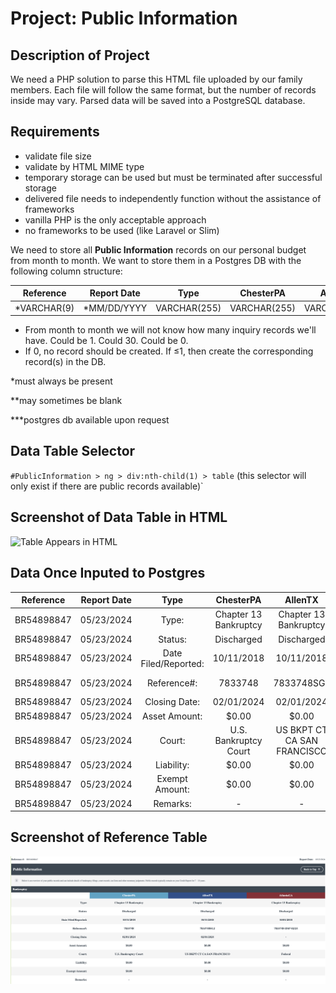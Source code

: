 # Project: Public Information

## Description of Project
We need a PHP solution to parse this HTML file uploaded by our family members. Each file will follow the same format, but the number of records inside may vary. Parsed data will be saved into a PostgreSQL database.

## Requirements
* validate file size
* validate by HTML MIME type
* temporary storage can be used but must be terminated after successful storage
* delivered file needs to independently function without the assistance of frameworks
* vanilla PHP is the only acceptable approach
* no frameworks to be used (like Laravel or Slim)

We need to store all **Public Information** records on our personal budget from month to month. We want to store them in a Postgres DB with the following column structure:

|Reference|Report Date|Type|ChesterPA|AllenTX|AtlantaGA|
|:-:|:-:|:-:|:-:|:-:|:-:|
|*VARCHAR(9)|*MM/DD/YYYY|VARCHAR(255)|VARCHAR(255)|VARCHAR(255)|VARCHAR(255)|

* From month to month we will not know how many inquiry records we'll have. Could be 1. Could 30. Could be 0.
* If 0, no record should be created. If ≤1, then create the corresponding record(s) in the DB.

*must always be present

**may sometimes be blank

***postgres db available upon request

## Data Table Selector
`#PublicInformation > ng > div:nth-child(1) > table` (this selector will only exist if there are public records available)`

## Screenshot of Data Table in HTML
![Table Appears in HTML](file%20to%20be%20parsed%20-%20publicinformation.png?raw=true "Table Appears in HTML")

## Data Once Inputed to Postgres
|Reference|Report Date|Type|ChesterPA|AllenTX|AtlantaGA|
|:-:|:-:|:-:|:-:|:-:|:-:|
|BR54898847|05/23/2024|Type:|Chapter 13 Bankruptcy|Chapter 13 Bankruptcy|Chapter 13 Bankruptcy|
|BR54898847|05/23/2024|Status:|Discharged|Discharged|Discharged|
|BR54898847|05/23/2024|Date Filed/Reported:|10/11/2018|10/11/2018|10/01/2018|
|BR54898847|05/23/2024|Reference#:|7833748|7833748SGJ|7833748-DSP-02/24|
|BR54898847|05/23/2024|Closing Date:|02/01/2024|02/01/2024|-|
|BR54898847|05/23/2024|Asset Amount:|$0.00|$0.00|$0.00|
|BR54898847|05/23/2024|Court:|U.S. Bankruptcy Court|US BKPT CT CA SAN FRANCISCO|Federal|
|BR54898847|05/23/2024|Liability:|$0.00|$0.00|$0.00|
|BR54898847|05/23/2024|Exempt Amount:|$0.00|$0.00|$0.00|
|BR54898847|05/23/2024|Remarks:|-|-|-|

## Screenshot of Reference Table
![Table Appears in HTML](publicinformation_reference.png?raw=true "Table Appears in HTML")
